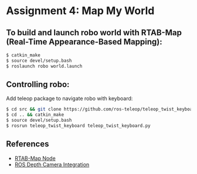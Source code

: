 # Assignment 4: Map My World

## To build and launch robo world with RTAB-Map (Real-Time Appearance-Based Mapping):
```sh
$ catkin_make
$ source devel/setup.bash
$ roslaunch robo world.launch
```

## Controlling robo:
Add teleop package to navigate robo with keyboard:
```sh
$ cd src && git clone https://github.com/ros-teleop/teleop_twist_keyboard
$ cd .. && catkin_make
$ source devel/setup.bash
$ rosrun teleop_twist_keyboard teleop_twist_keyboard.py
```

## References 
* [RTAB-Map Node](http://wiki.ros.org/rtabmap_ros#Tutorials)
* [ROS Depth Camera Integration](http://gazebosim.org/tutorials?tut=ros_depth_camera&cat=connect_ros)
